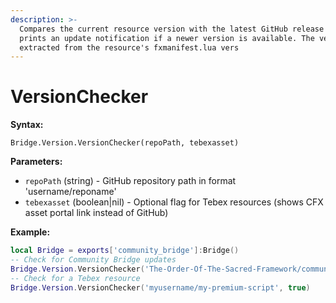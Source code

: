 ```yaml
---
description: >-
  Compares the current resource version with the latest GitHub release and
  prints an update notification if a newer version is available. The version is
  extracted from the resource's fxmanifest.lua vers
---
```


# VersionChecker

**Syntax:**

```
Bridge.Version.VersionChecker(repoPath, tebexasset)
```

**Parameters:**

* `repoPath` (string) - GitHub repository path in format 'username/reponame'
* `tebexasset` (boolean|nil) - Optional flag for Tebex resources (shows CFX asset portal link instead of GitHub)

**Example:**

```lua
local Bridge = exports['community_bridge']:Bridge()
-- Check for Community Bridge updates
Bridge.Version.VersionChecker('The-Order-Of-The-Sacred-Framework/community_bridge', false)
-- Check for a Tebex resource
Bridge.Version.VersionChecker('myusername/my-premium-script', true)
```

